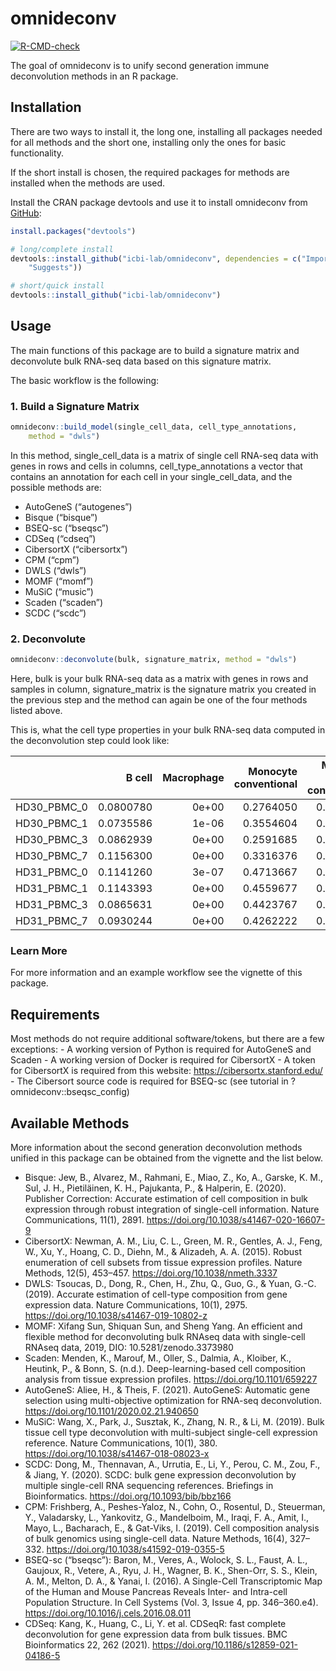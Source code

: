 
<!-- README.md is generated from README.Rmd. Please edit that file -->

# omnideconv

<!-- badges: start -->

[![R-CMD-check](https://github.com/icbi-lab/omnideconv/workflows/R-CMD-check/badge.svg)](https://github.com/icbi-lab/omnideconv/actions)
<!-- badges: end -->

The goal of omnideconv is to unify second generation immune
deconvolution methods in an R package.

## Installation

There are two ways to install it, the long one, installing all packages
needed for all methods and the short one, installing only the ones for
basic functionality.

If the short install is chosen, the required packages for methods are
installed when the methods are used.

Install the CRAN package devtools and use it to install omnideconv from
[GitHub](https://github.com/):

``` r
install.packages("devtools")

# long/complete install
devtools::install_github("icbi-lab/omnideconv", dependencies = c("Imports",
    "Suggests"))

# short/quick install
devtools::install_github("icbi-lab/omnideconv")
```

## Usage

The main functions of this package are to build a signature matrix and
deconvolute bulk RNA-seq data based on this signature matrix.

The basic workflow is the following:

### 1. Build a Signature Matrix

``` r
omnideconv::build_model(single_cell_data, cell_type_annotations,
    method = "dwls")
```

In this method, single\_cell\_data is a matrix of single cell RNA-seq
data with genes in rows and cells in columns, cell\_type\_annotations a
vector that contains an annotation for each cell in your
single\_cell\_data, and the possible methods are:

-   AutoGeneS (“autogenes”)
-   Bisque (“bisque”)
-   BSEQ-sc (“bseqsc”)
-   CDSeq (“cdseq”)
-   CibersortX (“cibersortx”)
-   CPM (“cpm”)
-   DWLS (“dwls”)
-   MOMF (“momf”)
-   MuSiC (“music”)
-   Scaden (“scaden”)
-   SCDC (“scdc”)

### 2. Deconvolute

``` r
omnideconv::deconvolute(bulk, signature_matrix, method = "dwls")
```

Here, bulk is your bulk RNA-seq data as a matrix with genes in rows and
samples in column, signature\_matrix is the signature matrix you created
in the previous step and the method can again be one of the four methods
listed above.

This is, what the cell type properties in your bulk RNA-seq data
computed in the deconvolution step could look like:

|               |    B cell | Macrophage | Monocyte conventional | Monocyte non-conventional |   NK cell | T cell CD4 | T cell CD8 | T cell dividing | T cell regulatory |
|:--------------|----------:|-----------:|----------------------:|--------------------------:|----------:|-----------:|-----------:|----------------:|------------------:|
| HD30\_PBMC\_0 | 0.0800780 |      0e+00 |             0.2764050 |                 0.1427114 | 0.1385384 |  0.3316996 |  0.0277395 |       0.0026353 |         0.0001929 |
| HD30\_PBMC\_1 | 0.0735586 |      1e-06 |             0.3554604 |                 0.1236851 | 0.1253645 |  0.2968113 |  0.0243933 |       0.0007228 |         0.0000029 |
| HD30\_PBMC\_3 | 0.0862939 |      0e+00 |             0.2591685 |                 0.1246382 | 0.1305280 |  0.3595342 |  0.0360420 |       0.0037421 |         0.0000530 |
| HD30\_PBMC\_7 | 0.1156300 |      0e+00 |             0.3316376 |                 0.0226567 | 0.1140384 |  0.3596168 |  0.0545500 |       0.0017350 |         0.0001355 |
| HD31\_PBMC\_0 | 0.1141260 |      3e-07 |             0.4713667 |                 0.0024376 | 0.0511600 |  0.3026050 |  0.0571770 |       0.0010128 |         0.0001147 |
| HD31\_PBMC\_1 | 0.1143393 |      0e+00 |             0.4559677 |                 0.0000000 | 0.0408233 |  0.3235003 |  0.0651854 |       0.0001089 |         0.0000752 |
| HD31\_PBMC\_3 | 0.0865631 |      0e+00 |             0.4423767 |                 0.0000000 | 0.0486223 |  0.3520335 |  0.0686691 |       0.0015950 |         0.0001403 |
| HD31\_PBMC\_7 | 0.0930244 |      0e+00 |             0.4262222 |                 0.0000000 | 0.0583644 |  0.3587579 |  0.0632944 |       0.0000000 |         0.0003367 |

### Learn More

For more information and an example workflow see the vignette of this
package.

## Requirements

Most methods do not require additional software/tokens, but there are a
few exceptions: - A working version of Python is required for AutoGeneS
and Scaden - A working version of Docker is required for CibersortX - A
token for CibersortX is required from this website:
<https://cibersortx.stanford.edu/> - The Cibersort source code is
required for BSEQ-sc (see tutorial in ?omnideconv::bseqsc\_config)

## Available Methods

More information about the second generation deconvolution methods
unified in this package can be obtained from the vignette and the list
below.

-   Bisque: Jew, B., Alvarez, M., Rahmani, E., Miao, Z., Ko, A.,
    Garske, K. M., Sul, J. H., Pietiläinen, K. H., Pajukanta, P., &
    Halperin, E. (2020). Publisher Correction: Accurate estimation of
    cell composition in bulk expression through robust integration of
    single-cell information. Nature Communications, 11(1), 2891.
    <https://doi.org/10.1038/s41467-020-16607-9>
-   CibersortX: Newman, A. M., Liu, C. L., Green, M. R., Gentles, A. J.,
    Feng, W., Xu, Y., Hoang, C. D., Diehn, M., & Alizadeh, A. A. (2015).
    Robust enumeration of cell subsets from tissue expression profiles.
    Nature Methods, 12(5), 453–457. <https://doi.org/10.1038/nmeth.3337>
-   DWLS: Tsoucas, D., Dong, R., Chen, H., Zhu, Q., Guo, G., & Yuan,
    G.-C. (2019). Accurate estimation of cell-type composition from gene
    expression data. Nature Communications, 10(1), 2975.
    <https://doi.org/10.1038/s41467-019-10802-z>
-   MOMF: Xifang Sun, Shiquan Sun, and Sheng Yang. An efficient and
    flexible method for deconvoluting bulk RNAseq data with single-cell
    RNAseq data, 2019, DIO: 10.5281/zenodo.3373980
-   Scaden: Menden, K., Marouf, M., Oller, S., Dalmia, A., Kloiber, K.,
    Heutink, P., & Bonn, S. (n.d.). Deep-learning-based cell composition
    analysis from tissue expression profiles.
    <https://doi.org/10.1101/659227>
-   AutoGeneS: Aliee, H., & Theis, F. (2021). AutoGeneS: Automatic gene
    selection using multi-objective optimization for RNA-seq
    deconvolution. <https://doi.org/10.1101/2020.02.21.940650>
-   MuSiC: Wang, X., Park, J., Susztak, K., Zhang, N. R., & Li, M.
    (2019). Bulk tissue cell type deconvolution with multi-subject
    single-cell expression reference. Nature Communications, 10(1), 380.
    <https://doi.org/10.1038/s41467-018-08023-x>
-   SCDC: Dong, M., Thennavan, A., Urrutia, E., Li, Y., Perou, C. M.,
    Zou, F., & Jiang, Y. (2020). SCDC: bulk gene expression
    deconvolution by multiple single-cell RNA sequencing references.
    Briefings in Bioinformatics. <https://doi.org/10.1093/bib/bbz166>
-   CPM: Frishberg, A., Peshes-Yaloz, N., Cohn, O., Rosentul, D.,
    Steuerman, Y., Valadarsky, L., Yankovitz, G., Mandelboim, M.,
    Iraqi, F. A., Amit, I., Mayo, L., Bacharach, E., & Gat-Viks, I.
    (2019). Cell composition analysis of bulk genomics using single-cell
    data. Nature Methods, 16(4), 327–332.
    <https://doi.org/10.1038/s41592-019-0355-5>
-   BSEQ-sc (“bseqsc”): Baron, M., Veres, A., Wolock, S. L., Faust, A.
    L., Gaujoux, R., Vetere, A., Ryu, J. H., Wagner, B. K., Shen-Orr, S.
    S., Klein, A. M., Melton, D. A., & Yanai, I. (2016). A Single-Cell
    Transcriptomic Map of the Human and Mouse Pancreas Reveals Inter-
    and Intra-cell Population Structure. In Cell Systems (Vol. 3, Issue
    4, pp. 346–360.e4). <https://doi.org/10.1016/j.cels.2016.08.011>
-   CDSeq: Kang, K., Huang, C., Li, Y. et al. CDSeqR: fast complete
    deconvolution for gene expression data from bulk tissues. BMC
    Bioinformatics 22, 262 (2021).
    <https://doi.org/10.1186/s12859-021-04186-5>
